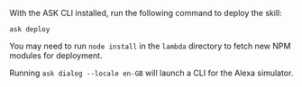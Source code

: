 With the ASK CLI installed, run the following command to deploy the skill:
```
ask deploy
```

You may need to run `node install` in the `lambda` directory to fetch new NPM modules for deployment.

Running `ask dialog --locale en-GB` will launch a CLI for the Alexa simulator.